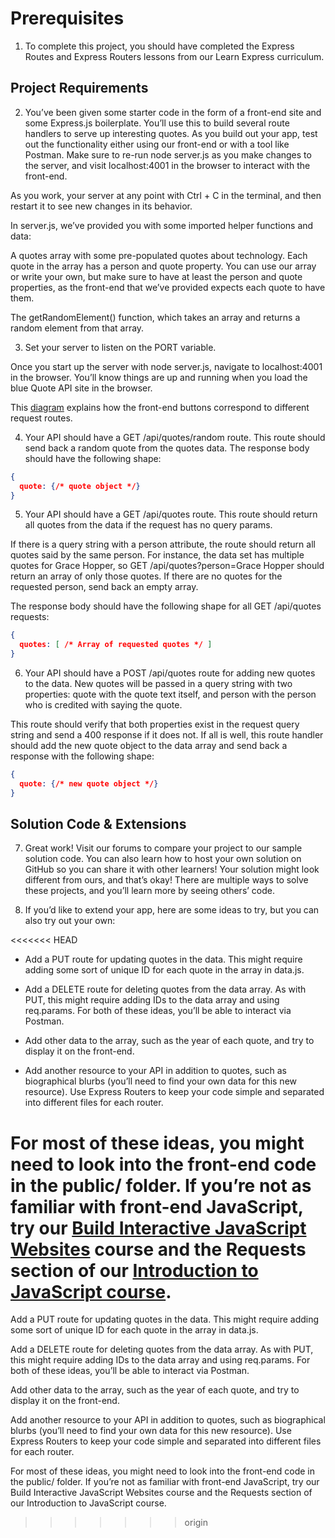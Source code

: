 # Prerequisites

1. To complete this project, you should have completed the Express Routes and Express Routers lessons from our Learn Express curriculum.

## Project Requirements

2. You’ve been given some starter code in the form of a front-end site and some Express.js boilerplate. You’ll use this to build several route handlers to serve up interesting quotes. As you build out your app, test out the functionality either using our front-end or with a tool like Postman. Make sure to re-run node server.js as you make changes to the server, and visit localhost:4001 in the browser to interact with the front-end.

As you work, your server at any point with Ctrl + C in the terminal, and then restart it to see new changes in its behavior.

In server.js, we’ve provided you with some imported helper functions and data:

A quotes array with some pre-populated quotes about technology. Each quote in the array has a person and quote property. You can use our array or write your own, but make sure to have at least the person and quote properties, as the front-end that we’ve provided expects each quote to have them.

The getRandomElement() function, which takes an array and returns a random element from that array.

3. Set your server to listen on the PORT variable.

Once you start up the server with node server.js, navigate to localhost:4001 in the browser. You’ll know things are up and running when you load the blue Quote API site in the browser.

This [diagram](https://content.codecademy.com/PRO/independent-practice-projects/quote-api/quote-frontend-diagram.png) explains how the front-end buttons correspond to different request routes.

4. Your API should have a GET /api/quotes/random route. This route should send back a random quote from the quotes data. The response body should have the following shape:

```JSON
{
  quote: {/* quote object */}
}
```

5. Your API should have a GET /api/quotes route. This route should return all quotes from the data if the request has no query params.

If there is a query string with a person attribute, the route should return all quotes said by the same person. For instance, the data set has multiple quotes for Grace Hopper, so GET /api/quotes?person=Grace Hopper should return an array of only those quotes. If there are no quotes for the requested person, send back an empty array.

The response body should have the following shape for all GET /api/quotes requests:

```JSON
{
  quotes: [ /* Array of requested quotes */ ]
}
```

6. Your API should have a POST /api/quotes route for adding new quotes to the data. New quotes will be passed in a query string with two properties: quote with the quote text itself, and person with the person who is credited with saying the quote.

This route should verify that both properties exist in the request query string and send a 400 response if it does not. If all is well, this route handler should add the new quote object to the data array and send back a response with the following shape:

```JSON
{
  quote: {/* new quote object */}
}
```

## Solution Code & Extensions

7. Great work! Visit our forums to compare your project to our sample solution code. You can also learn how to host your own solution on GitHub so you can share it with other learners! Your solution might look different from ours, and that’s okay! There are multiple ways to solve these projects, and you’ll learn more by seeing others’ code.

8. If you’d like to extend your app, here are some ideas to try, but you can also try out your own:

<<<<<<< HEAD
- Add a PUT route for updating quotes in the data. This might require adding some sort of unique ID for each quote in the array in data.js.

- Add a DELETE route for deleting quotes from the data array. As with PUT, this might require adding IDs to the data array and using req.params. For both of these ideas, you’ll be able to interact via Postman.

- Add other data to the array, such as the year of each quote, and try to display it on the front-end.

- Add another resource to your API in addition to quotes, such as biographical blurbs (you’ll need to find your own data for this new resource). Use Express Routers to keep your code simple and separated into different files for each router.

For most of these ideas, you might need to look into the front-end code in the public/ folder. If you’re not as familiar with front-end JavaScript, try our [Build Interactive JavaScript Websites](https://www.codecademy.com/learn/build-interactive-websites) course and the Requests section of our [Introduction to JavaScript course](https://www.codecademy.com/learn/introduction-to-javascript).
=======
Add a PUT route for updating quotes in the data. This might require adding some sort of unique ID for each quote in the array in data.js.

Add a DELETE route for deleting quotes from the data array. As with PUT, this might require adding IDs to the data array and using req.params. For both of these ideas, you’ll be able to interact via Postman.

Add other data to the array, such as the year of each quote, and try to display it on the front-end.

Add another resource to your API in addition to quotes, such as biographical blurbs (you’ll need to find your own data for this new resource). Use Express Routers to keep your code simple and separated into different files for each router.

For most of these ideas, you might need to look into the front-end code in the public/ folder. If you’re not as familiar with front-end JavaScript, try our Build Interactive JavaScript Websites course and the Requests section of our Introduction to JavaScript course.
>>>>>>> origin
